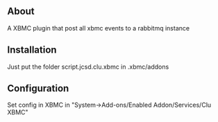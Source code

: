 About
--------
A XBMC plugin that post all xbmc events to a rabbitmq instance

Installation
--------
Just put the folder script.jcsd.clu.xbmc in .xbmc/addons

Configuration
--------
Set config in XBMC in "System->Add-ons/Enabled Addon/Services/Clu XBMC"
